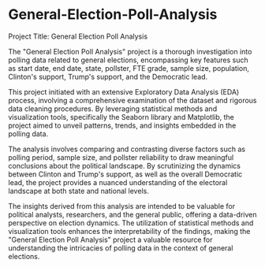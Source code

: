 # General-Election-Poll-Analysis

Project Title: General Election Poll Analysis


The "General Election Poll Analysis" project is a thorough investigation into polling data related to general elections, encompassing key features such as start date, end date, state, pollster, FTE grade, sample size, population, Clinton's support, Trump's support, and the Democratic lead.

This project initiated with an extensive Exploratory Data Analysis (EDA) process, involving a comprehensive examination of the dataset and rigorous data cleaning procedures. By leveraging statistical methods and visualization tools, specifically the Seaborn library and Matplotlib, the project aimed to unveil patterns, trends, and insights embedded in the polling data.

The analysis involves comparing and contrasting diverse factors such as polling period, sample size, and pollster reliability to draw meaningful conclusions about the political landscape. By scrutinizing the dynamics between Clinton and Trump's support, as well as the overall Democratic lead, the project provides a nuanced understanding of the electoral landscape at both state and national levels.

The insights derived from this analysis are intended to be valuable for political analysts, researchers, and the general public, offering a data-driven perspective on election dynamics. The utilization of statistical methods and visualization tools enhances the interpretability of the findings, making the "General Election Poll Analysis" project a valuable resource for understanding the intricacies of polling data in the context of general elections.
